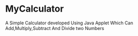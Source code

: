 # MyCalculator
A Simple Calculator developed Using Java Applet Which Can Add,Multiply,Subtract And Divide two Numbers 
